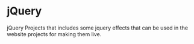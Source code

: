 # jQuery
jQuery Projects that includes some jquery effects that can be used in the website projects for making them live.
